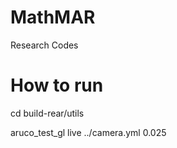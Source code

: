 MathMAR
=======
Research Codes

How to run
=======
cd build-rear/utils

aruco_test_gl live ../camera.yml 0.025


